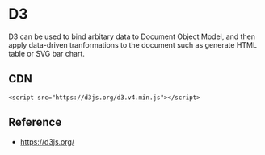 # D3

D3 can be used to bind arbitary data to Document Object Model, and then apply data-driven tranformations to the document such as generate HTML table or SVG bar chart.

## CDN
```
<script src="https://d3js.org/d3.v4.min.js"></script>
```

## Reference
* https://d3js.org/
